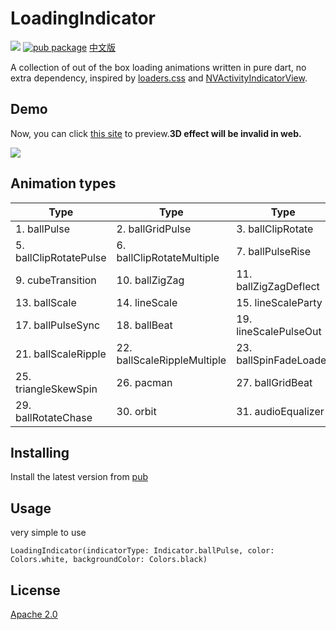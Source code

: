 # LoadingIndicator
![](https://github.com/TinoGuo/loading_indicator/workflows/Flutter%20Build%20Test%20CI/badge.svg?branch=master)
[![pub package](https://img.shields.io/pub/v/loading_indicator.svg)](https://pub.dev/packages/loading_indicator)
[中文版](README_CN.md)

A collection of out of the box loading animations written in pure dart, no extra dependency, inspired by [loaders.css](https://github.com/ConnorAtherton/loaders.css) and [NVActivityIndicatorView](https://github.com/ninjaprox/NVActivityIndicatorView).


## Demo

Now, you can click [this site](https://tinoguo.github.io/loading_indicator/) to preview.**3D effect will be invalid in web.**

![](gif/demo_2019_05_24.gif)

## Animation types

| Type | Type | Type | Type |
|---|---|---|---|
|1. ballPulse | 2. ballGridPulse | 3. ballClipRotate | 4. squareSpin|
|5. ballClipRotatePulse | 6. ballClipRotateMultiple | 7. ballPulseRise | 8. ballRotate|
|9. cubeTransition | 10. ballZigZag | 11. ballZigZagDeflect | 12. ballTrianglePath|
|13. ballScale | 14. lineScale | 15. lineScaleParty | 16. ballScaleMultiple|
|17. ballPulseSync | 18. ballBeat | 19. lineScalePulseOut | 20. lineScalePulseOutRapid|
|21. ballScaleRipple | 22. ballScaleRippleMultiple | 23. ballSpinFadeLoader | 24. lineSpinFadeLoader|
|25. triangleSkewSpin | 26. pacman | 27. ballGridBeat | 28. semiCircleSpin|
|29. ballRotateChase | 30. orbit | 31. audioEqualizer | 32. circleStrokeSpin|

## Installing
Install the latest version from [pub](https://pub.dev/packages/loading_indicator)

## Usage
very simple to use

`LoadingIndicator(indicatorType: Indicator.ballPulse, color: Colors.white, backgroundColor: Colors.black)`

## License
[Apache 2.0](LICENSE)